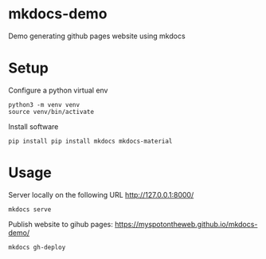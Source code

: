 # mkdocs-demo

Demo generating github pages website using mkdocs

# Setup

Configure a python virtual env

    python3 -m venv venv
    source venv/bin/activate
    
Install software

    pip install pip install mkdocs mkdocs-material
    
    
# Usage

Server locally on the following URL http://127.0.0.1:8000/

    mkdocs serve
    
Publish website to gihub pages: https://myspotontheweb.github.io/mkdocs-demo/

    mkdocs gh-deploy
